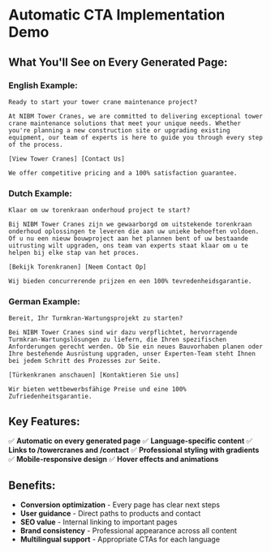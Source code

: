 # Automatic CTA Implementation Demo

## What You'll See on Every Generated Page:

### **English Example:**
```
Ready to start your tower crane maintenance project?

At NIBM Tower Cranes, we are committed to delivering exceptional tower crane maintenance solutions that meet your unique needs. Whether you're planning a new construction site or upgrading existing equipment, our team of experts is here to guide you through every step of the process.

[View Tower Cranes] [Contact Us]

We offer competitive pricing and a 100% satisfaction guarantee.
```

### **Dutch Example:**
```
Klaar om uw torenkraan onderhoud project te start?

Bij NIBM Tower Cranes zijn we gewaarborgd om uitstekende torenkraan onderhoud oplossingen te leveren die aan uw unieke behoeften voldoen. Of u nu een nieuw bouwproject aan het plannen bent of uw bestaande uitrusting wilt upgraden, ons team van experts staat klaar om u te helpen bij elke stap van het proces.

[Bekijk Torenkranen] [Neem Contact Op]

Wij bieden concurrerende prijzen en een 100% tevredenheidsgarantie.
```

### **German Example:**
```
Bereit, Ihr Turmkran-Wartungsprojekt zu starten?

Bei NIBM Tower Cranes sind wir dazu verpflichtet, hervorragende Turmkran-Wartungslösungen zu liefern, die Ihren spezifischen Anforderungen gerecht werden. Ob Sie ein neues Bauvorhaben planen oder Ihre bestehende Ausrüstung upgraden, unser Experten-Team steht Ihnen bei jedem Schritt des Prozesses zur Seite.

[Türkenkranen anschauen] [Kontaktieren Sie uns]

Wir bieten wettbewerbsfähige Preise und eine 100% Zufriedenheitsgarantie.
```

## Key Features:

✅ **Automatic on every generated page**
✅ **Language-specific content**
✅ **Links to /towercranes and /contact**
✅ **Professional styling with gradients**
✅ **Mobile-responsive design**
✅ **Hover effects and animations**

## Benefits:

- **Conversion optimization** - Every page has clear next steps
- **User guidance** - Direct paths to products and contact
- **SEO value** - Internal linking to important pages
- **Brand consistency** - Professional appearance across all content
- **Multilingual support** - Appropriate CTAs for each language 